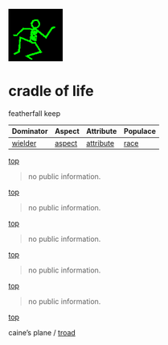 ![dancer](assets/dancer.gif)

# cradle of life

featherfall keep

|  Dominator           |  Aspect            |  Attribute               |  Populace      | 
| -------------------- | ------------------ | ------------------------ | -------------- | 
|  [wielder](wielder)  |  [aspect](aspect)  |  [attribute](attribute)  |  [race](race)  | 

 [top](#top) 
>
>  no public information.

 [top](#top) 
>
>  no public information.

 [top](#top) 
>
>  no public information.

 [top](#top) 
>
>  no public information.

 [top](#top) 
>
>  no public information.

 [top](#top) 

caine’s plane /  [troad](troad.md)  

 